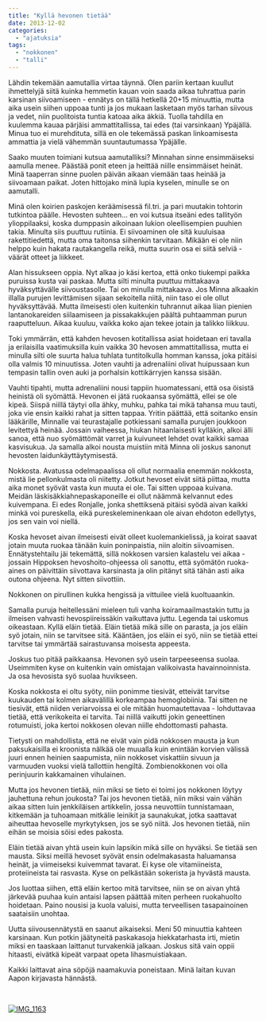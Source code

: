 ```yaml
---
title: "Kyllä hevonen tietää"
date: 2013-12-02
categories: 
  - "ajatuksia"
tags: 
  - "nokkonen"
  - "talli"
---
```


Lähdin tekemään aamutallia virtaa täynnä. Olen pariin kertaan kuullut ihmettelyjä siitä kuinka hemmetin kauan voin saada aikaa tuhrattua parin karsinan siivoamiseen - ennätys on tällä hetkellä 20+15 minuuttia, mutta aika usein siihen uppoaa tunti ja jos mukaan lasketaan myös tarhan siivous ja vedet, niin puolitoista tuntia katoaa aika äkkiä. Tuolla tahdilla en kuulemma kauaa pärjäisi ammattitallissa, tai edes (tai varsinkaan) Ypäjällä. Minua tuo ei murehdituta, sillä en ole tekemässä paskan linkoamisesta ammattia ja vielä vähemmän suuntautumassa Ypäjälle.

<!--more-->

Saako muuten toimiani kutsua aamutalliksi? Minnahan sinne ensimmäiseksi aamulla menee. Päästää ponit eteen ja heittää niille ensimmäiset heinät. Minä taaperran sinne puolen päivän aikaan viemään taas heinää ja siivoamaan paikat. Joten hittojako minä lupia kyselen, minulle se on aamutalli.

Minä olen koirien paskojen keräämisessä fil.tri. ja pari muutakin tohtorin tutkintoa päälle. Hevosten suhteen... en voi kutsua itseäni edes tallityön ylioppilaaksi, koska dumppasin aikoinaan lukion oleellisempien puuhien takia. Minulta siis puuttuu rutiinia. Ei siivoaminen ole sitä kuuluisaa rakettitiedettä, mutta oma taitonsa siihenkin tarvitaan. Mikään ei ole niin helppo kuin hakata rautakangella reikä, mutta suurin osa ei siitä selviä - väärät otteet ja liikkeet.

Alan hissukseen oppia. Nyt alkaa jo käsi kertoa, että onko tiukempi paikka puruissa kusta vai paskaa. Mutta silti minulta puuttuu mittakaava hyväksyttävälle siivoustasolle. Tai on minulla mittakaava. Jos Minna alkaakin illalla purujen levittämisen sijaan sekoitella niitä, niin taso ei ole ollut hyväksyttävää. Mutta ilmeisesti olen kuitenkin tuhrannut aikaa liian pienien lantanokareiden siilaamiseen ja pissakakkujen päältä puhtaamman purun raaputteluun. Aikaa kuuluu, vaikka koko ajan tekee jotain ja talikko liikkuu.

Toki ymmärrän, että kahden hevosen kotitallissa asiat hoidetaan eri tavalla ja erilaisilla vaatimuksilla kuin vaikka 30 hevosen ammattitallissa, mutta ei minulla silti ole suurta halua tuhlata tuntitolkulla homman kanssa, joka pitäisi olla valmis 10 minuutissa. Joten vauhti ja adrenaliini olivat huipussaan kun tempasin tallin oven auki ja porhalsin kottikärryjen kanssa sisään.

Vauhti tipahti, mutta adrenaliini nousi tappiin huomatessani, että osa öisistä heinistä oli syömättä. Hevonen ei jätä ruokaansa syömättä, ellei se ole kipeä. Siispä niillä täytyi olla ähky, muhku, pahka tai mikä tahansa muu tauti, joka vie ensin kaikki rahat ja sitten tappaa. Yritin päättää, että soitanko ensin lääkärille, Minnalle vai teurastajalle potkiessani samalla purujen joukkoon levitettyä heinää. Jossain vaiheessa, hiukan hitaanlaisesti kylläkin, alkoi älli sanoa, että nuo syömättömät varret ja kuivuneet lehdet ovat kaikki samaa kasvisukua. Ja samalla alkoi nousta muistiin mitä Minna oli joskus sanonut hevosten laidunkäyttäytymisestä.

Nokkosta. Avatussa odelmapaalissa oli ollut normaalia enemmän nokkosta, mistä lie pellonkulmasta oli niitetty. Jotkut hevoset eivät siitä piittaa, mutta aika monet syövät vasta kun muuta ei ole. Tai sitten uppoaa kuivana. Meidän läskisäkkiahnepaskaponeille ei ollut näämmä kelvannut edes kuivempana. Ei edes Ronjalle, jonka shettiksenä pitäisi syödä aivan kaikki minkä voi pureskella, eikä pureskeleminenkaan ole aivan ehdoton edellytys, jos sen vain voi niellä.

Koska hevoset aivan ilmeisesti eivät olleet kuolemankielissä, ja koirat saavat jotain muuta ruokaa tänään kuin poninpaistia, niin aloitin siivoamisen. Ennätystehtailu jäi tekemättä, sillä nokkosen varsien kalastelu vei aikaa - jossain Hippoksen hevoshoito-ohjeessa oli sanottu, että syömätön ruoka-aines on päivittäin siivottava karsinasta ja olin pitänyt sitä tähän asti aika outona ohjeena. Nyt sitten siivottiin.

Nokkonen on pirullinen kukka hengissä ja vittuilee vielä kuoltuaankin.

Samalla puruja heitellessäni mieleen tuli vanha koiramaailmastakin tuttu ja ilmeisen vahvasti hevospiireissäkin vaikuttava juttu. Legenda tai uskomus oikeastaan. Kyllä eläin tietää. Eläin tietää mikä sille on parasta, ja jos eläin syö jotain, niin se tarvitsee sitä. Kääntäen, jos eläin ei syö, niin se tietää ettei tarvitse tai ymmärtää sairastuvansa moisesta appeesta.

Joskus tuo pitää paikkaansa. Hevonen syö usein tarpeeseensa suolaa. Useimmiten kyse on kuitenkin vain omistajan valikoivasta havainnoinnista. Ja osa hevosista syö suolaa huvikseen.

Koska nokkosta ei oltu syöty, niin ponimme tiesivät, etteivät tarvitse kuukauden tai kolmen aikavälillä korkeampaa hemoglobiinia. Tai sitten ne tiesivät, että niiden veriarvoissa ei ole mitään huomautettavaa - lohduttavaa tietää, että verikokeita ei tarvita. Tai niillä vaikutti jokin geneettinen rotumuisti, joka kertoi nokkosen olevan niille ehdottomasti pahasta.

Tietysti on mahdollista, että ne eivät vain pidä nokkosen mausta ja kun paksukaisilla ei kroonista nälkää ole muualla kuin enintään korvien välissä juuri ennen heinien saapumista, niin nokkoset viskattiin sivuun ja varmuuden vuoksi vielä tallottiin hengiltä. Zombienokkonen voi olla perinjuurin kakkamainen vihulainen.

Mutta jos hevonen tietää, niin miksi se tieto ei toimi jos nokkonen löytyy jauhettuna rehun joukosta? Tai jos hevonen tietää, niin miksi vain vähän aikaa sitten luin jenkkiläisen artikkelin, jossa neuvottiin tunnistamaan, kitkemään ja tuhoamaan mitkälie leinikit ja saunakukat, jotka saattavat aiheuttaa hevoselle myrkytyksen, jos se syö niitä. Jos hevonen tietää, niin eihän se moisia söisi edes pakosta.

Eläin tietää aivan yhtä usein kuin lapsikin mikä sille on hyväksi. Se tietää sen mausta. Siksi meillä hevoset syövät ensin odelmakasasta haluamansa heinät, ja viimeiseksi kuivemmat tavarat. Ei kyse ole vitamiineista, proteiineista tai rasvasta. Kyse on pelkästään sokerista ja hyvästä mausta.

Jos luottaa siihen, että eläin kertoo mitä tarvitsee, niin se on aivan yhtä järkevää puuhaa kuin antaisi lapsen päättää miten perheen ruokahuolto hoidetaan. Paino nousisi ja kuola valuisi, mutta terveellisen tasapainoinen saataisiin unohtaa.

Uutta siivousennätystä en saanut aikaiseksi. Meni 50 minuuttia kahteen karsinaan. Kun potkin jäätyneitä paskakasoja hiekkatarhasta irti, mietin miksi en taaskaan laittanut turvakenkiä jalkaan. Joskus sitä vain oppii hitaasti, eivätkä kipeät varpaat opeta lihasmuistiakaan.

Kaikki laittavat aina söpöjä naamakuvia poneistaan. Minä laitan kuvan Aapon kirjavasta hännästä.

 

[![IMG_1163](images/IMG_1163.jpg)](https://jagster.eksis.one/wp-content/uploads/IMG_1163.jpg)
